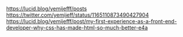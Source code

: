 https://lucid.blog/yemijefff/posts
https://twitter.com/yemijeff/status/1165110873490427904
https://lucid.blog/yemijefff/post/my-first-experience-as-a-front-end-developer-why-css-has-made-html-so-much-better-e4a
